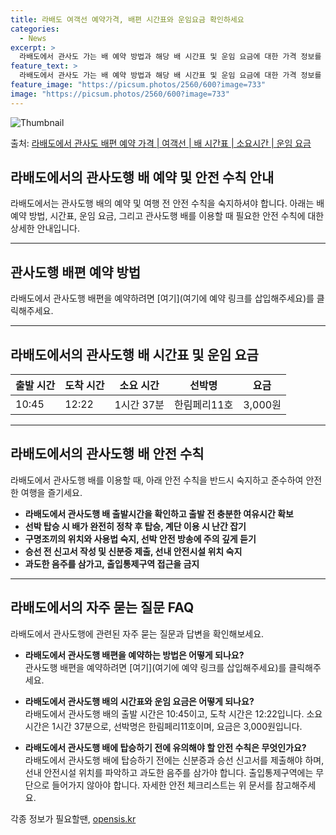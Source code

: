 ```yaml
---
title: 라배도 여객선 예약가격, 배편 시간표와 운임요금 확인하세요
categories:
  - News
excerpt: >
  라배도에서 관사도 가는 배 예약 방법과 해당 배 시간표 및 운임 요금에 대한 가격 정보를 안내 드리겠습니다. 안전하고 재밋는 관사도행 여행을 위해 아래 정보 참고하시기 바랍니다. 관사도행 배편 예약하기 👈 클릭라배도에서 관사도행 배 시간표출발 시간도착 시간소요 시간선박명요금10:4512:221시간 37분한림페리11호3,000원관사도행 배편 예약하기 👈 클릭라배도에서 관사도행 여객선 탑승 시 이용수칙라배도에서 관사도행 배를 이용할 때 알아두어야 할 여객선 탑승 수칙입니다. 안전하고 원활한 여행을 위해 꼭 기억해두세요. 중요한 내용라배도에서 관사도행 배 출항시간을 확인하고 출발 전 충분한 여유시간을 확보하세요.선박에 탑승할 때는 배가 완전히 정착한 후 탑승하여 안전을 지키세요.계단을 이용할 때는 언제나 난간..
feature_text: >
  라배도에서 관사도 가는 배 예약 방법과 해당 배 시간표 및 운임 요금에 대한 가격 정보를 안내 드리겠습니다. 안전하고 재밋는 관사도행 여행을 위해 아래 정보 참고하시기 바랍니다. 관사도행 배편 예약하기 👈 클릭라배도에서 관사도행 배 시간표출발 시간도착 시간소요 시간선박명요금10:4512:221시간 37분한림페리11호3,000원관사도행 배편 예약하기 👈 클릭라배도에서 관사도행 여객선 탑승 시 이용수칙라배도에서 관사도행 배를 이용할 때 알아두어야 할 여객선 탑승 수칙입니다. 안전하고 원활한 여행을 위해 꼭 기억해두세요. 중요한 내용라배도에서 관사도행 배 출항시간을 확인하고 출발 전 충분한 여유시간을 확보하세요.선박에 탑승할 때는 배가 완전히 정착한 후 탑승하여 안전을 지키세요.계단을 이용할 때는 언제나 난간..
feature_image: "https://picsum.photos/2560/600?image=733"
image: "https://picsum.photos/2560/600?image=733"
---
```


![Thumbnail](https://img1.daumcdn.net/thumb/R800x0/?scode=mtistory2&fname=https%3A%2F%2Fblog.kakaocdn.net%2Fdn%2Fbd8zAk%2FbtsHBq4Sd5S%2F4sQCJkqmO75cfkQciRlI70%2Fimg.webp)

<p>출처: <a href="https://opensis.kr/entry/%EB%9D%BC%EB%B0%B0%EB%8F%84%EC%97%90%EC%84%9C-%EA%B4%80%EC%82%AC%EB%8F%84-%EB%B0%B0%ED%8E%B8-%EC%98%88%EC%95%BD-%EA%B0%80%EA%B2%A9-%EC%97%AC%EA%B0%9D%EC%84%A0-%EB%B0%B0-%EC%8B%9C%EA%B0%84%ED%91%9C-%EC%86%8C%EC%9A%94%EC%8B%9C%EA%B0%84-%EC%9A%B4%EC%9E%84-%EC%9A%94%EA%B8%88" rel="dofollow">라배도에서 관사도 배편 예약 가격 | 여객선 | 배 시간표 | 소요시간 | 운임 요금</a> </p>

## 라배도에서의 관사도행 배 예약 및 안전 수칙 안내

라배도에서는 관사도행 배의 예약 및 여행 전 안전 수칙을 숙지하셔야 합니다. 아래는 배 예약 방법, 시간표, 운임 요금, 그리고 관사도행
배를 이용할 때 필요한 안전 수칙에 대한 상세한 안내입니다.

* * *

## 관사도행 배편 예약 방법

라배도에서 관사도행 배편을 예약하려면 [여기](여기에 예약 링크를 삽입해주세요)를 클릭해주세요.

* * *

## 라배도에서의 관사도행 배 시간표 및 운임 요금

**출발 시간** | **도착 시간** | **소요 시간** | **선박명** | **요금**  
---|---|---|---|---  
10:45 | 12:22 | 1시간 37분 | 한림페리11호 | 3,000원  
  
* * *

## 라배도에서의 관사도행 배 안전 수칙

라배도에서 관사도행 배를 이용할 때, 아래 안전 수칙을 반드시 숙지하고 준수하여 안전한 여행을 즐기세요.

  * **라배도에서 관사도행 배 출발시간을 확인하고 출발 전 충분한 여유시간 확보**
  * **선박 탑승 시 배가 완전히 정착 후 탑승, 계단 이용 시 난간 잡기**
  * **구명조끼의 위치와 사용법 숙지, 선박 안전 방송에 주의 깊게 듣기**
  * **승선 전 신고서 작성 및 신분증 제출, 선내 안전시설 위치 숙지**
  * **과도한 음주를 삼가고, 출입통제구역 접근을 금지**

* * *

## 라배도에서의 자주 묻는 질문 FAQ

라배도에서 관사도행에 관련된 자주 묻는 질문과 답변을 확인해보세요.

  * **라배도에서 관사도행 배편을 예약하는 방법은 어떻게 되나요?**  
관사도행 배편을 예약하려면 [여기](여기에 예약 링크를 삽입해주세요)를 클릭해주세요.

  * **라배도에서 관사도행 배의 시간표와 운임 요금은 어떻게 되나요?**  
라배도에서 관사도행 배의 출발 시간은 10:45이고, 도착 시간은 12:22입니다. 소요 시간은 1시간 37분으로, 선박명은
한림페리11호이며, 요금은 3,000원입니다.

  * **라배도에서 관사도행 배에 탑승하기 전에 유의해야 할 안전 수칙은 무엇인가요?**  
라배도에서 관사도행 배에 탑승하기 전에는 신분증과 승선 신고서를 제출해야 하며, 선내 안전시설 위치를 파악하고 과도한 음주를 삼가야 합니다.
출입통제구역에는 무단으로 들어가지 않아야 합니다. 자세한 안전 체크리스트는 위 문서를 참고해주세요.

 

각종 정보가 필요할땐, <a href="https://opensis.kr" rel="dofollow">opensis.kr</a>


